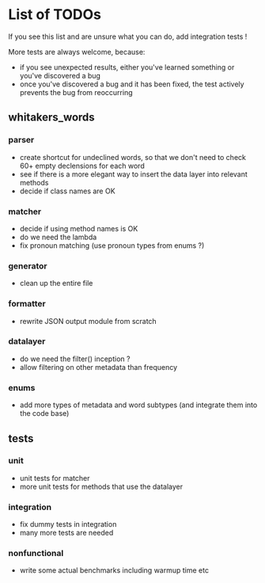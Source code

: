 # List of TODOs

If you see this list and are unsure what you can do, add integration tests !

More tests are always welcome, because:

* if you see unexpected results, either you've learned something or you've discovered a bug
* once you've discovered a bug and it has been fixed, the test actively prevents the bug from reoccurring

## whitakers_words

### parser

* create shortcut for undeclined words, so that we don't need to check 60+ empty declensions for each word
* see if there is a more elegant way to insert the data layer into relevant methods
* decide if class names are OK

### matcher

* decide if using method names is OK
* do we need the lambda
* fix pronoun matching (use pronoun types from enums ?)

### generator

* clean up the entire file

### formatter

* rewrite JSON output module from scratch

### datalayer

* do we need the filter() inception ?
* allow filtering on other metadata than frequency

### enums

* add more types of metadata and word subtypes (and integrate them into the code base)

## tests

### unit

* unit tests for matcher
* more unit tests for methods that use the datalayer

### integration

* fix dummy tests in integration
* many more tests are needed

### nonfunctional

* write some actual benchmarks including warmup time etc
